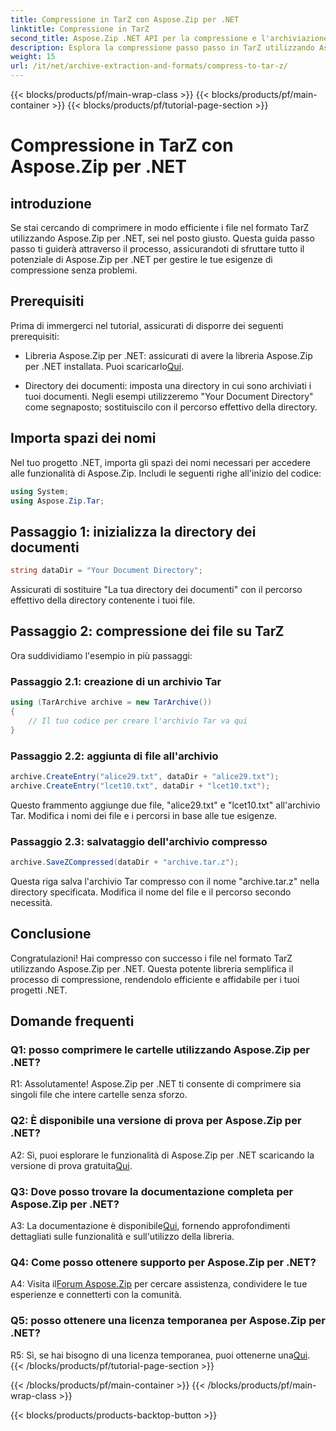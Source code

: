 ```yaml
---
title: Compressione in TarZ con Aspose.Zip per .NET
linktitle: Compressione in TarZ
second_title: Aspose.Zip .NET API per la compressione e l'archiviazione dei file
description: Esplora la compressione passo passo in TarZ utilizzando Aspose.Zip per .NET. Gestione efficiente dei file per i tuoi progetti .NET.
weight: 15
url: /it/net/archive-extraction-and-formats/compress-to-tar-z/
---
```


{{< blocks/products/pf/main-wrap-class >}}
{{< blocks/products/pf/main-container >}}
{{< blocks/products/pf/tutorial-page-section >}}

# Compressione in TarZ con Aspose.Zip per .NET

## introduzione

Se stai cercando di comprimere in modo efficiente i file nel formato TarZ utilizzando Aspose.Zip per .NET, sei nel posto giusto. Questa guida passo passo ti guiderà attraverso il processo, assicurandoti di sfruttare tutto il potenziale di Aspose.Zip per .NET per gestire le tue esigenze di compressione senza problemi.

## Prerequisiti

Prima di immergerci nel tutorial, assicurati di disporre dei seguenti prerequisiti:

-  Libreria Aspose.Zip per .NET: assicurati di avere la libreria Aspose.Zip per .NET installata. Puoi scaricarlo[Qui](https://releases.aspose.com/zip/net/).

- Directory dei documenti: imposta una directory in cui sono archiviati i tuoi documenti. Negli esempi utilizzeremo "Your Document Directory" come segnaposto; sostituiscilo con il percorso effettivo della directory.

## Importa spazi dei nomi

Nel tuo progetto .NET, importa gli spazi dei nomi necessari per accedere alle funzionalità di Aspose.Zip. Includi le seguenti righe all'inizio del codice:

```csharp
using System;
using Aspose.Zip.Tar;
```

## Passaggio 1: inizializza la directory dei documenti

```csharp
string dataDir = "Your Document Directory";
```

Assicurati di sostituire "La tua directory dei documenti" con il percorso effettivo della directory contenente i tuoi file.

## Passaggio 2: compressione dei file su TarZ

Ora suddividiamo l'esempio in più passaggi:

### Passaggio 2.1: creazione di un archivio Tar

```csharp
using (TarArchive archive = new TarArchive())
{
    // Il tuo codice per creare l'archivio Tar va qui
}
```

### Passaggio 2.2: aggiunta di file all'archivio

```csharp
archive.CreateEntry("alice29.txt", dataDir + "alice29.txt");
archive.CreateEntry("lcet10.txt", dataDir + "lcet10.txt");
```

Questo frammento aggiunge due file, "alice29.txt" e "lcet10.txt" all'archivio Tar. Modifica i nomi dei file e i percorsi in base alle tue esigenze.

### Passaggio 2.3: salvataggio dell'archivio compresso

```csharp
archive.SaveZCompressed(dataDir + "archive.tar.z");
```

Questa riga salva l'archivio Tar compresso con il nome "archive.tar.z" nella directory specificata. Modifica il nome del file e il percorso secondo necessità.

## Conclusione

Congratulazioni! Hai compresso con successo i file nel formato TarZ utilizzando Aspose.Zip per .NET. Questa potente libreria semplifica il processo di compressione, rendendolo efficiente e affidabile per i tuoi progetti .NET.

## Domande frequenti

### Q1: posso comprimere le cartelle utilizzando Aspose.Zip per .NET?

R1: Assolutamente! Aspose.Zip per .NET ti consente di comprimere sia singoli file che intere cartelle senza sforzo.

### Q2: È disponibile una versione di prova per Aspose.Zip per .NET?

 A2: Sì, puoi esplorare le funzionalità di Aspose.Zip per .NET scaricando la versione di prova gratuita[Qui](https://releases.aspose.com/).

### Q3: Dove posso trovare la documentazione completa per Aspose.Zip per .NET?

 A3: La documentazione è disponibile[Qui](https://reference.aspose.com/zip/net/), fornendo approfondimenti dettagliati sulle funzionalità e sull'utilizzo della libreria.

### Q4: Come posso ottenere supporto per Aspose.Zip per .NET?

 A4: Visita il[Forum Aspose.Zip](https://forum.aspose.com/c/zip/37) per cercare assistenza, condividere le tue esperienze e connetterti con la comunità.

### Q5: posso ottenere una licenza temporanea per Aspose.Zip per .NET?

R5: Sì, se hai bisogno di una licenza temporanea, puoi ottenerne una[Qui](https://purchase.aspose.com/temporary-license/).
{{< /blocks/products/pf/tutorial-page-section >}}

{{< /blocks/products/pf/main-container >}}
{{< /blocks/products/pf/main-wrap-class >}}

{{< blocks/products/products-backtop-button >}}
